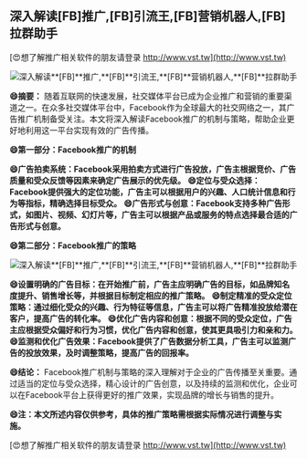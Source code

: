 ## **深入解读**[FB]**推广,**[FB]**引流王,**[FB]**营销机器人,**[FB]**拉群助手**

[😍想了解推广相关软件的朋友请登录 http://www.vst.tw](http://www.vst.tw)

 <center><img src="https://vst.tw/MP4/tuiguang/png/6.png" alt="深入解读**[FB]**推广,**[FB]**引流王,**[FB]**营销机器人,**[FB]**拉群助手"></center>

**😄摘要：**
随着互联网的快速发展，社交媒体平台已成为企业推广和营销的重要渠道之一。在众多社交媒体平台中，Facebook作为全球最大的社交网络之一，其广告推广机制备受关注。本文将深入解读Facebook推广的机制与策略，帮助企业更好地利用这一平台实现有效的广告传播。

**😄第一部分：Facebook推广的机制**

**😄广告拍卖系统：Facebook采用拍卖方式进行广告投放，广告主根据竞价、广告质量和受众反馈等因素来确定广告展示的优先级。**
**😄定位与受众选择：Facebook提供强大的定位功能，广告主可以根据用户的兴趣、人口统计信息和行为等指标，精确选择目标受众。**
**😄广告形式与创意：Facebook支持多种广告形式，如图片、视频、幻灯片等，广告主可以根据产品或服务的特点选择最合适的广告形式与创意。**

**😄第二部分：Facebook推广的策略**

 <center><img src="https://vst.tw/MP4/tuiguang/png/4.png" alt="深入解读**[FB]**推广,**[FB]**引流王,**[FB]**营销机器人,**[FB]**拉群助手"></center>

**😄设置明确的广告目标：在开始推广前，广告主应明确广告的目标，如品牌知名度提升、销售增长等，并根据目标制定相应的推广策略。**
**😄制定精准的受众定位策略：通过细化受众的兴趣、行为特征等信息，广告主可以将广告精准投放给潜在客户，提高广告的转化率。**
**😄优化广告内容和创意：根据不同的受众定位，广告主应根据受众偏好和行为习惯，优化广告内容和创意，使其更具吸引力和亲和力。**
**😄监测和优化广告效果：Facebook提供了广告数据分析工具，广告主可以监测广告的投放效果，及时调整策略，提高广告的回报率。**

**😄结论：**
Facebook推广机制与策略的深入理解对于企业的广告传播至关重要。通过适当的定位与受众选择，精心设计的广告创意，以及持续的监测和优化，企业可以在Facebook平台上获得更好的推广效果，实现品牌的增长与销售的提升。

**😄注：本文所述内容仅供参考，具体的推广策略需根据实际情况进行调整与实施。**

[😍想了解推广相关软件的朋友请登录 http://www.vst.tw](http://www.vst.tw)



